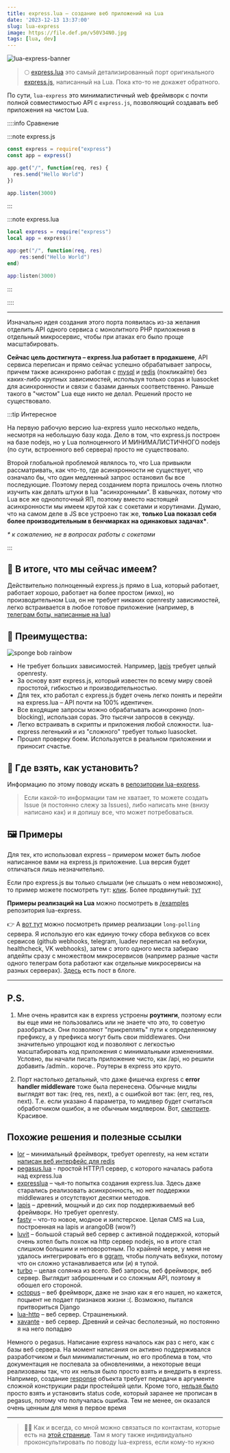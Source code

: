 ```yaml
---
title: express.lua – создание веб приложений на Lua
date: '2023-12-13 13:37:00'
slug: lua-express
image: https://file.def.pm/v50V34N0.jpg
tags: [lua, dev]
---
```


![lua-express-banner](https://file.def.pm/DKo8rl0g.jpg)

> 🌕 [express.lua](https://github.com/TRIGONIM/lua-express) это самый детализированный порт оригинального [express.js](https://expressjs.com), написанный на Lua. Пока кто-то не докажет обратного.

По сути, `lua-express` это минималистичный web фреймворк с почти полной совместимостью API с `express.js`, позволяющий создавать веб приложения на чистом Lua.

::::info Сравнение

:::note express.js
```javascript
const express = require("express")
const app = express()

app.get("/", function(req, res) {
  res.send("Hello World")
})

app.listen(3000)
```
:::

:::note express.lua
```lua
local express = require("express")
local app = express()

app:get("/", function(req, res)
	res:send("Hello World")
end)

app:listen(3000)
```
:::

::::

<!--truncate-->

---

Изначально идея создания этого порта появилась из-за желания отделить API одного сервиса с монолитного PHP приложения в отдельный микросервис, чтобы при атаках его было проще масштабировать.

**Сейчас цель достигнута – express.lua работает в продакшене**, API сервиса переписан и прямо сейчас успешно обрабатывает запросы, причем также асинхронно работая с [mysql](https://github.com/TRIGONIM/luasocket-mysql) и [redis](https://github.com/nrk/redis-lua/issues/31#issuecomment-1805095102) (покликайте) без каких-либо крупных зависимостей, используя только copas и luasocket для асинхронности и связи с базами данных соответственно. Раньше такого в "чистом" Lua еще никто не делал. Решений просто не существовало.

:::tip Интересное

На первую рабочую версию lua-express ушло несколько недель, несмотря на небольшую базу кода. Дело в том, что express.js построен на базе nodejs, но у Lua полноценного И МИНИМАЛИСТИЧНОГО nodejs (по сути, встроенного веб сервера) просто не существовало.

Второй глобальной проблемой являлось то, что Lua привыкли рассматривать, как что-то, где асинхронности не существует, что означало бы, что один медленный запрос остановил бы все последующие. Поэтому перед созданием порта пришлось очень плотно изучить как делать штуки в lua "асинхронными". В кавычках, потому что Lua все же однопоточный ЯП, поэтому вместо настоящей асинхронности мы имеем крутой хак с сокетами и корутинами. Думаю, что на самом деле в JS все устроено так же, **только Lua показал себя более производительным в бенчмарках на одинаковых задачах\***.

_\* к сожалению, не в вопросах работы с сокетами_

:::

## 🤔 В итоге, что мы сейчас имеем?

Действительно полноценный express.js прямо в Lua, который работает, работает хорошо, работает на более простом (имхо), но производительном Lua, он не требует никаких openresty зависимостей, легко встраивается в любое готовое приложение (например, в [телеграм боты, написанные на lua](https://git.io/ggram))


## 🌈 Преимущества:

![sponge bob rainbow](https://file.def.pm/Tj216VUD.jpg)

- Не требует больших зависимостей. Например, [lapis](https://leafo.net/lapis/) требует целый openresty.
- За основу взят express.js, который известен по всему миру своей простотой, гибкостью и производительностью.
- Для тех, кто работал с express.js будет очень легко понять и перейти на express.lua – API почти на 100% идентичен.
- Все входящие запросы можно обрабатывать асинхронно (non-blocking), использая copas. Это тысячи запросов в секунду.
- Легко встраивать в скрипты и приложения любой сложности. lua-express легенький и из "сложного" требует только luasocket.
- Прошел проверку боем. Используется в реальном приложении и приносит счастье.

## 🤔 Где взять, как установить?

Информацию по этому поводу искать в [репозитории lua-express](https://github.com/TRIGONIM/lua-express).

> Если какой-то информации там не хватает, то можете создать Issue (я постоянно слежу за Issues), либо написать мне (внизу написано как) и я допишу все, что может потребоваться.

## 🖼️ Примеры

Для тех, кто использовал express – примером может быть любое написанное вами на express.js приложение. Lua версия будет отличаться лишь незначительно.

Если про express.js вы только слышали (не слышать о нем невозможно), то пример можете посмотреть тут: [клик](https://github.com/expressjs/express/blob/master/examples/hello-world/index.js). Более продвинутый: [тут](https://github.com/gothinkster/node-express-realworld-example-app/blob/master/app.js)

**Примеры реализаций на Lua** можно посмотреть в [/examples](https://github.com/TRIGONIM/lua-express/blob/main/examples/) репозитория lua-express.

👉 А [вот тут](https://github.com/TRIGONIM/lua-long-polling/) можно посмотреть пример реализации `long-polling` сервера. Я использую его как единую точку сбора вебхуков со всех сервисов (github webhooks, telegram, luadev переписал на вебхуки, healthcheck, VK webhooks), затем с этого одного места забираю апдейты сразу с множеством микросервисов (например разные части одного телеграм бота работают как отдельные микросервисы на разных серверах). [Здесь](/webhook-bez-web-servera) есть пост в блоге.

---

## P.S.

1. Мне очень нравится как в express устроены **роутинги**, поэтому если вы еще ими не пользовались или не знаете что это, то советую разобраться. Они позволяют "прикреплять" пути к определенному префиксу, а у префикса могут быть свои middlewares. Они значительно упрощают код и позволяют с легкостью масштабировать код приложения с минимальными изменениями. Условно, вы начали писать приложение чисто, как /api, но решили добавить /admin.. короче.. Роутеры в express это круто.

2. Порт настолько детальный, что даже фишечка express с **error handler middleware** тоже была перенесена. Обычные мидлы выглядят вот так: (req, res, next), а с ошибкой вот так: (err, req, res, next). Т.е. если указано 4 параметра, то мидлвер будет считаться обработчиком ошибок, а не обычным мидлвером. Вот, [смотрите](https://github.com/TRIGONIM/lua-express/blob/b56f48cb8483ed8833c7838750e6bd10d66adec1/lua/express/router/layer.lua#L44). Красивое.


## Похожие решения и полезные ссылки

- [lor](https://github.com/sumory/lor) – минимальный фреймворк, требует openresty, на нем кстати [написан веб интерфейс для redis](https://github.com/lifeblood/lua-redis-admin)
- [pegasus.lua](https://github.com/EvandroLG/pegasus.lua) - простой HTTP/1 сервер, с которого началась работа над express.lua
- [expresslua](https://github.com/HyroVitalyProtago/expresslua) – чья-то попытка создания express.lua. Здесь даже старались реализовать асинхронность, но нет поддержки middlewares и отсутствуют десятки методов.
- [lapis](https://leafo.net/lapis/) – древний, мощный и до сих пор поддерживаемый веб фреймворк. Но требует openresty.
- [fasty](https://github.com/solisoft/fasty) – что-то новое, модное и хипстерское. Целая CMS на Lua, построенная на lapis и arangoDB (wow?)
- [luvit](https://github.com/luvit/luvit) – большой старый веб сервер с активной поддержкой, который очень хотел быть похож на http сервер nodejs, но в итоге стал слишком большим и неповоротным. По крайней мере, у меня не удалось интегрировать его в [ggram](https://github.com/TRIGONIM/ggram), чтобы получать вебхуки, потому что он сложно устанавливается или (и) я тупой.
- [turbo](https://github.com/kernelsauce/turbo) – целая солянка из всего. Веб запросы, веб фреймворк, веб сервер. Выглядит заброшенным и со сложным API, поэтому я обошел его стороной.
- [octopus](https://github.com/strumasoft/octopus) – веб фреймворк, даже не знаю как я его нашел, но кажется, поцыент не подает признаков жизни :(. Возможно, пытался притвориться Django
- [lua-http](https://github.com/daurnimator/lua-http) – веб сервер. Страшненький.
- [xavante](https://github.com/keplerproject/xavante) - веб сервер. Древний и сейчас бесполезный, но постоянно я на него попадаю

Немного о pegasus. Написание express началось как раз с него, как с базы веб сервера. На момент написания он активно поддерживался разработчиком и был минималистичным, но его проблема в том, что документация не поспевала за обновлениями, а некоторые вещи реализованы так, что их нельзя было просто взять и внедрить в express. Например, создание [response](https://github.com/TRIGONIM/lua-express/blob/b56f48cb8483ed8833c7838750e6bd10d66adec1/lua/express/application.lua#L281-L284) объекта требует передачи в аргументе сложной конструкции ради простейшей цели. Кроме того, [нельзя было](https://github.com/EvandroLG/pegasus.lua/pull/134/files) просто взять и установить status code, который заранее не прописан в pegasus, потому что получалась ошибка. Тем не менее, он оказался очень ценным для меня в первое время

---

> 👨‍💻 Как и всегда, со мной можно связаться по контактам, которые есть на [этой странице](https://blog.amd-nick.me/about). Там я могу также индивидуально проконсультировать по поводу lua-express, если кому-то нужно
